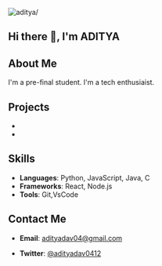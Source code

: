 <!--- 👋 Hi, I’m @Adityadav04
- 👀 I’m interested in Full-stack Web devlopment.
- 🌱 I’m currently learning Fullstack web devlopment.
- 💞️ I’m looking to collaborate on ...
- 📫 Twitter-@adityadav0412 email-adityadav0412@gmail.com  --->

<!---
Adityadav04/Adityadav04 is a ✨ special ✨ repository because its `README.md` (this file) appears on your GitHub profile.
You can click the Preview link to take a look at your changes.
--->
 <p align="left"> <img src=https://komarev.com/ghpvc/?username=Adityadav04 alt=aditya/> </p> 

## Hi there 👋, I'm ADITYA

## About Me
I'm a pre-final student.
I'm a tech enthusiaist.

## Projects
-
- 

## Skills
- **Languages**: Python, JavaScript, Java, C
- **Frameworks**: React, Node.js
- **Tools**: Git,VsCode

## Contact Me
- **Email**: adityadav04@gmail.com
<!--- **LinkedIn**: [Your LinkedIn Profile](https://www.linkedin.com/in/yourprofile) --->
- **Twitter**: [@adityadav0412](https://twitter.com/adityadav0412)
